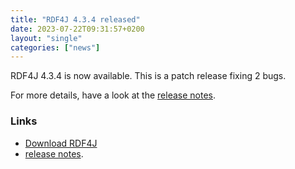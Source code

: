```yaml
---
title: "RDF4J 4.3.4 released"
date: 2023-07-22T09:31:57+0200
layout: "single"
categories: ["news"]
---
```

RDF4J 4.3.4 is now available. This is a patch release fixing 2 bugs.

For more details, have a look at the [release notes](/release-notes/4.3.4).
<!--more-->
### Links

- [Download RDF4J](/download/)
- [release notes](/release-notes/4.3.4).

